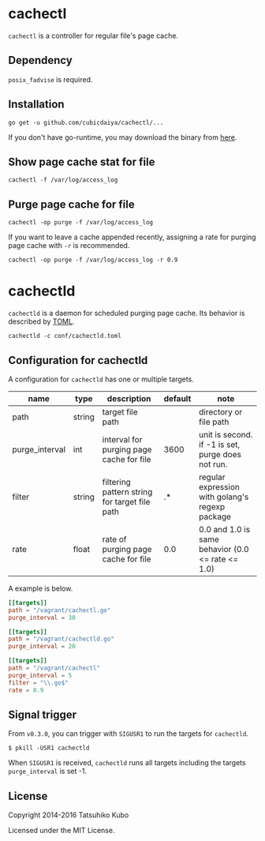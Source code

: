 # cachectl

`cachectl` is a controller for regular file's page cache. 

## Dependency

`posix_fadvise` is required.

## Installation

```
go get -u github.com/cubicdaiya/cachectl/...
```

If you don't have go-runtime, you may download the binary from [here](https://github.com/cubicdaiya/cachectl/releases).

## Show page cache stat for file

```
cachectl -f /var/log/access_log
```

## Purge page cache for file

```
cachectl -op purge -f /var/log/access_log
```

If you want to leave a cache appended recently, assigning a rate for purging page cache with `-r` is recommended.

```
cachectl -op purge -f /var/log/access_log -r 0.9
```

# cachectld

`cachectld` is a daemon for scheduled purging page cache. Its behavior is described by [TOML](https://github.com/toml-lang/toml).

```
cachectld -c conf/cachectld.toml
```

## Configuration for cachectld

A configuration for `cachectld` has one or multiple targets.

|name          |type  |description                                  |default|note                                             |
|--------------|------|---------------------------------------------|-------|-------------------------------------------------|
|path          |string|target file path                             |       |directory or file path                           |
|purge_interval|int   |interval for purging page cache for file     |3600   |unit is second. if -1 is set, purge does not run.|
|filter        |string|filtering pattern string for target file path|.*     |regular expression with golang's regexp package  |
|rate          |float |rate of purging page cache for file          |0.0    |0.0 and 1.0 is same behavior (0.0 <= rate <= 1.0)|

A example is below.

```toml
[[targets]]
path = "/vagrant/cachectl.go"
purge_interval = 30

[[targets]]
path = "/vagrant/cachectld.go"
purge_interval = 20

[[targets]]
path = "/vagrant/cachectl"
purge_interval = 5
filter = "\\.go$"
rate = 0.9
```

## Signal trigger

From `v0.3.0`, you can trigger with `SIGUSR1` to run the targets for `cachectld`.

```
$ pkill -USR1 cachectld
```

When `SIGUSR1` is received, `cachectld` runs all targets including the targets `purge_interval` is set -1.

## License

Copyright 2014-2016 Tatsuhiko Kubo


Licensed under the MIT License.

